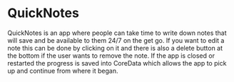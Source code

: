 # QuickNotes
QuickNotes is an app where people can take time to write down notes that will save and be available to them 24/7 on the get go. If you want to edit a note this can be done by clicking on it and there is also a delete button at the bottom if the user wants to remove the note. If the app is closed or restarted the progress is saved into CoreData which allows the app to pick up and continue from where it began.
